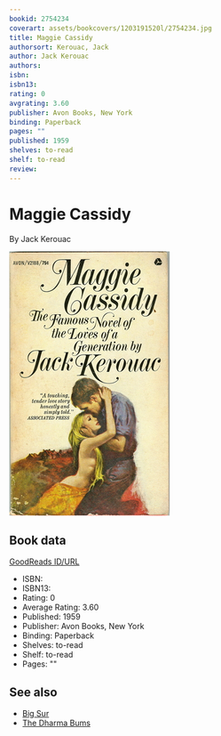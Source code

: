 ```yaml
---
bookid: 2754234
coverart: assets/bookcovers/1203191520l/2754234.jpg
title: Maggie Cassidy
authorsort: Kerouac, Jack
author: Jack Kerouac
authors: 
isbn: 
isbn13: 
rating: 0
avgrating: 3.60
publisher: Avon Books, New York
binding: Paperback
pages: ""
published: 1959
shelves: to-read
shelf: to-read
review: 
---
```


# Maggie Cassidy

By Jack Kerouac

![](../../assets/bookcovers/1203191520l/2754234.jpg)

## Book data

[GoodReads ID/URL](https://www.goodreads.com/book/show/2754234)

- ISBN: 
- ISBN13: 
- Rating: 0
- Average Rating: 3.60
- Published: 1959
- Publisher: Avon Books, New York
- Binding: Paperback
- Shelves: to-read
- Shelf: to-read
- Pages: ""


## See also

- [Big Sur](Big_Sur.md)
- [The Dharma Bums](The_Dharma_Bums.md)
